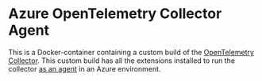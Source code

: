 # Azure OpenTelemetry Collector Agent

This is a Docker-container containing a custom build of the [OpenTelemetry Collector](https://opentelemetry.io/docs/collector/).
This custom build has all the extensions installed to run the collector [as an agent](https://opentelemetry.io/docs/collector/deployment/agent/) in an Azure environment.
